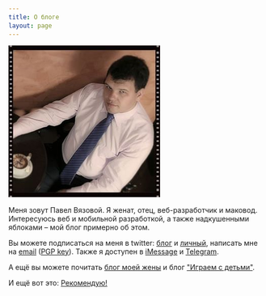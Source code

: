 ```yaml
---
title: О блоге
layout: page
---
```


<img src="/images/photo.jpg" alt="Фото" title="Фото" class="img-responsive front-photo hidden-xs pull-right" />

Меня зовут Павел Вязовой. Я женат, отец, веб-разработчик и маковод. Интересуюсь веб и мобильной разработкой, а также надкушенными яблоками – мой блог примерно об этом.

Вы можете подписаться на меня в twitter: [блог][twitter] и [личный][twitter_priv], написать мне на [email][email] ([PGP key][pgp]). Также я доступен в [iMessage][im] и [Telegram][telegram].

А ещё вы можете почитать [блог моей жены][marina] и блог ["Играем с детьми"][playwithkids].

И ещё вот это: [Рекомендую!](/thx.html)

[twitter]: http://twitter.com/elms_pro "Twitter"
[twitter_priv]: http://twitter.com/vyazovoi "Twitter"
[email]: mailto:paul@elms.pro "E-mail"
[telegram]: https://telegram.me/paulelms "Telegram"
[im]: imessage:paul@elms.pro "E-mail"
[pgp]: /files/64D95937.asc "PGP/GPG key"
[skype]: skype:vyazovoi?chat "Skype"
[github]: http://github.com/vyazovoi "Github"
[facebook]: http://facebook.com/vyazovoi/ "Facebook"
[adn]: https://alpha.app.net/paulelms "APP.NET"
[vk]: http://vk.com/vyazovoi "Vkontakte"
[pinterest]: http://www.pinterest.com/paulelms/ "Pinterest"
[playwithkids]: http://playwithkids.ru "PlayWithKids"
[marina]: http://marina.elms.pro "Marina Elms"
[keybase]: https://keybase.io/paulelms